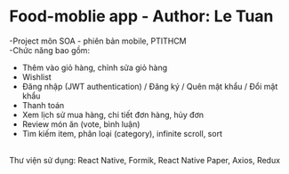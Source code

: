 # Food-moblie app - Author: Le Tuan
-Project môn SOA - phiên bản mobile, PTITHCM
<br/>
-Chức năng bao gồm:
+ Thêm vào giỏ hàng, chỉnh sửa giỏ hàng
+ Wishlist
+ Đăng nhập (JWT authentication) / Đăng ký / Quên mật khẩu / Đổi mật khẩu
+ Thanh toán
+ Xem lịch sử mua hàng, chi tiết đơn hàng, hủy đơn
+ Review món ăn (vote, bình luận)
+ Tìm kiếm item, phân loại (category), infinite scroll, sort
<br/>
Thư viện sử dụng: React Native, Formik, React Native Paper, Axios, Redux